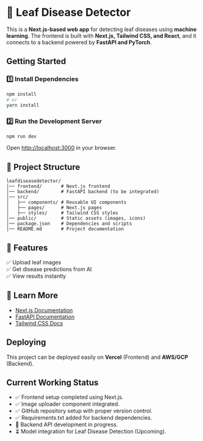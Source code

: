 # 🌿 Leaf Disease Detector  

This is a **Next.js-based web app** for detecting leaf diseases using **machine learning**. The frontend is built with **Next.js, Tailwind CSS, and React**, and it connects to a backend powered by **FastAPI and PyTorch**.  

## Getting Started  

### 1️⃣ Install Dependencies  
```sh
npm install
# or
yarn install
```

### 2️⃣ Run the Development Server  
```sh
npm run dev
```
Open [http://localhost:3000](http://localhost:3000) in your browser.  

## 📂 Project Structure  

```
leafdiseasedetector/
│── frontend/       # Next.js frontend
│── backend/        # FastAPI backend (to be integrated)
│── src/
│   ├── components/ # Reusable UI components
│   ├── pages/      # Next.js pages
│   ├── styles/     # Tailwind CSS styles
│── public/         # Static assets (images, icons)
│── package.json    # Dependencies and scripts
│── README.md       # Project documentation
```

## 📸 Features  

✅ Upload leaf images  
✅ Get disease predictions from AI  
✅ View results instantly  

## 📖 Learn More  

- [Next.js Documentation](https://nextjs.org/docs)  
- [FastAPI Documentation](https://fastapi.tiangolo.com/)  
- [Tailwind CSS Docs](https://tailwindcss.com/)  

## Deploying  

This project can be deployed easily on **Vercel** (Frontend) and **AWS/GCP** (Backend).  

## Current Working Status

- ✅ Frontend setup completed using Next.js.
- ✅ Image uploader component integrated.
- ✅ GitHub repository setup with proper version control.
- ✅ Requirements.txt added for backend dependencies.
- 🔄 Backend API development in progress.
- ⏳ Model integration for Leaf Disease Detection (Upcoming).
